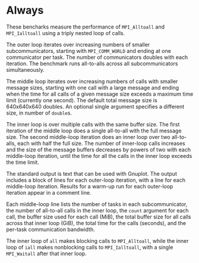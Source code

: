 # Always
These bencharks measure the performance of `MPI_Alltoall` and `MPI_Ialltoall` using a triply nested loop of calls.

The outer loop iterates over increasing numbers of smaller subcommunicators, starting with `MPI_COMM_WORLD` and ending at one communicator per task. The number of communicators doubles with each iteration. The benchmark runs all-to-alls across all subcommunicators simultaneously.

The middle loop iterates over increasing numbers of calls with smaller message sizes, starting with one call with a large message and ending when the time for all calls of a given message size exceeds a maximum time limit (currently one second). The default total message size is 640x640x640 doubles. An optional single argument specifies a different size, in number of `double`s. 

The inner loop is over multiple calls with the same buffer size. The first iteration of the middle loop does a single all-to-all with the full message size. The second middle-loop iteration does an inner loop over two all-to-alls, each with half the full size. The number of inner-loop calls increases and the size of the message buffers decreases by powers of two with each middle-loop iteration, until the time for all the calls in the inner loop exceeds the time limit.

The standard output is text that can be used with Gnuplot. The output includes a block of lines for each outer-loop iteration, with a line for each middle-loop iteration. Results for a warm-up run for each outer-loop iteration appear in a comment line.

Each middle-loop line lists the number of tasks in each subcommunicator, the number of all-to-all calls in the inner loop, the `count` argument for each call, the buffer size used for each call (MiB), the total buffer size for all calls across that inner loop (GiB), the total time for the calls (seconds), and the per-task communication bandwidth.

The inner loop of `all` makes blocking calls to `MPI_Alltoall`, while the inner loop of `iall` makes nonblocking calls to `MPI_Ialltoall`, with a single `MPI_Waitall` after that inner loop.
